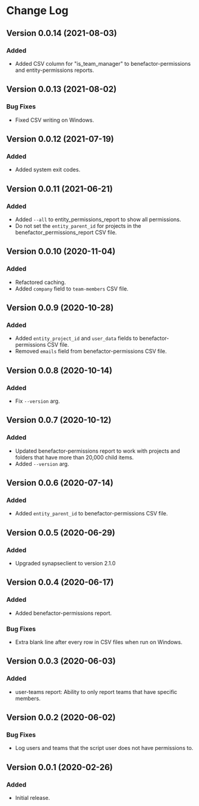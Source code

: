 # Change Log

## Version 0.0.14 (2021-08-03)

### Added

- Added CSV column for "is_team_manager" to benefactor-permissions and entity-permissions reports.

## Version 0.0.13 (2021-08-02)

### Bug Fixes

- Fixed CSV writing on Windows.

## Version 0.0.12 (2021-07-19)

### Added

- Added system exit codes.

## Version 0.0.11 (2021-06-21)

### Added

- Added `--all` to entity_permissions_report to show all permissions.
- Do not set the `entity_parent_id` for projects in the benefactor_permissions_report CSV file.

## Version 0.0.10 (2020-11-04)

### Added

- Refactored caching.
- Added `company` field to `team-members` CSV file.

## Version 0.0.9 (2020-10-28)

### Added

- Added `entity_project_id` and `user_data` fields to benefactor-permissions CSV file.
- Removed `emails` field from benefactor-permissions CSV file.

## Version 0.0.8 (2020-10-14)

### Added

- Fix `--version` arg.

## Version 0.0.7 (2020-10-12)

### Added

- Updated benefactor-permissions report to work with projects and folders that have more than 20,000 child items.
- Added `--version` arg.

## Version 0.0.6 (2020-07-14)

### Added

- Added `entity_parent_id` to benefactor-permissions CSV file.

## Version 0.0.5 (2020-06-29)

### Added

- Upgraded synapseclient to version 2.1.0

## Version 0.0.4 (2020-06-17)

### Added

- Added benefactor-permissions report.

### Bug Fixes

- Extra blank line after every row in CSV files when run on Windows.

## Version 0.0.3 (2020-06-03)

### Added

- user-teams report: Ability to only report teams that have specific members.

## Version 0.0.2 (2020-06-02)

### Bug Fixes

- Log users and teams that the script user does not have permissions to.

## Version 0.0.1 (2020-02-26)

### Added

- Initial release.
